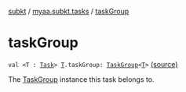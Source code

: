 [subkt](../index.md) / [myaa.subkt.tasks](index.md) / [taskGroup](./task-group.md)

# taskGroup

`val <T : `[`Task`](https://docs.gradle.org/current/javadoc/org/gradle/api/Task.html)`> `[`T`](task-group.md#T)`.taskGroup: `[`TaskGroup`](-task-group/index.md)`<`[`T`](task-group.md#T)`>` [(source)](https://github.com/Myaamori/SubKt/blob/0.1.7/src/main/kotlin/myaa/subkt/tasks/tasks.kt#L405)

The [TaskGroup](-task-group/index.md) instance this task belongs to.

